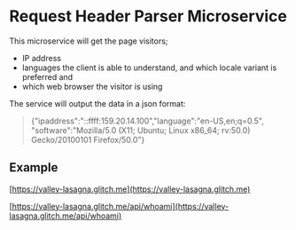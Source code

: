 # Request Header Parser Microservice

This microservice will get the page visitors;
*  IP address
*  languages the client is able to understand, and which locale variant is preferred and
*  which web browser the visitor is using

The service will output the data in a json format:
>  {"ipaddress":"::ffff:159.20.14.100","language":"en-US,en;q=0.5",
"software":"Mozilla/5.0 (X11; Ubuntu; Linux x86_64; rv:50.0) Gecko/20100101 Firefox/50.0"}

##  Example
[https://valley-lasagna.glitch.me](https://valley-lasagna.glitch.me)

[https://valley-lasagna.glitch.me/api/whoami](https://valley-lasagna.glitch.me/api/whoami)
